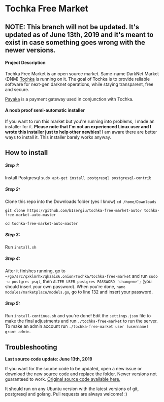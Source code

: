 # Tochka Free Market

## NOTE: This branch will not be updated. It's updated as of June 13th, 2019 and it's meant to exist in case something goes wrong with the newer versions.

#### Project Description
Tochka Free Market is an open source market. Same-name DarkNet Market (DNM) [Tochka](http://tochka3evlj3sxdv.onion/) is running on it. 
The goal of Tochka is to provide reliable software for next-gen darknet operations, while staying transparent, free and secure.

[Payaka](http://qxklmrhx7qkzais6.onion/Tochka/payaka-payment-gate) is a payment gateway used in conjunction with Tochka.

#### A noob proof semi-automatic installer
If you want to run this market but you're running into problems, I made an installer for it.
**Please note that I'm not an experienced Linux user and I wrote this installer just to help other newbies!** I am aware there are better ways to install it. This installer barely works anyway.

## How to install
##### Step 1:
Install Postgresql
`sudo apt-get install postgresql postgresql-contrib`

##### Step 2:
Clone this repo into the Downloads folder (yes I know)
`cd /home/Downloads`

`git clone https://github.com/b1sergiu/tochka-free-market-auto/ tochka-free-market-auto-master`

`cd tochka-free-market-auto-master`

##### Step 3:
Run `install.sh`

##### Step 4:
After it finishes running, go to `~/go/src/qxklmrhx7qkzais6.onion/Tochka/tochka-free-market` and run `sudo -u postgres psql`, then `ALTER USER postgres PASSWORD 'changeme';` (you should insert your own password). When you're done, `nano modules/marketplace/models.go`, go to line 132 and insert your password.

##### Step 5:
Run `install-continue.sh` and you're done! Edit the `settings.json` file to make the final adjustments and run `./tochka-free-market` to run the server. To make an admin account run `./tochka-free-market user [username] grant admin`.

## Troubleshooting
**Last source code update: June 13th, 2019**

If you want for the source code to be updated, open a new issue or download the new source code and replace the folder. Newer versions not guaranteed to work.
[Original source code available here.](http://qxklmrhx7qkzais6.onion/Tochka/tochka-free-market/ "Original source code available here.")

It should run on any Ubuntu version with the latest versions of git, postgresql and golang.
Pull requests are always welcome! :)